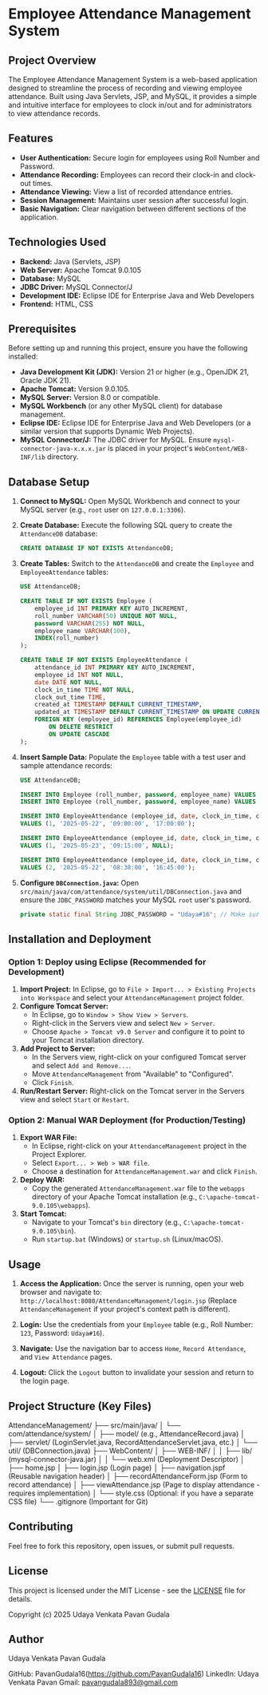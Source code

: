 # Employee Attendance Management System

## Project Overview

The Employee Attendance Management System is a web-based application designed to streamline the process of recording and viewing employee attendance. Built using Java Servlets, JSP, and MySQL, it provides a simple and intuitive interface for employees to clock in/out and for administrators to view attendance records.

## Features

* **User Authentication:** Secure login for employees using Roll Number and Password.
* **Attendance Recording:** Employees can record their clock-in and clock-out times.
* **Attendance Viewing:** View a list of recorded attendance entries.
* **Session Management:** Maintains user session after successful login.
* **Basic Navigation:** Clear navigation between different sections of the application.

## Technologies Used

* **Backend:** Java (Servlets, JSP)
* **Web Server:** Apache Tomcat 9.0.105
* **Database:** MySQL
* **JDBC Driver:** MySQL Connector/J
* **Development IDE:** Eclipse IDE for Enterprise Java and Web Developers
* **Frontend:** HTML, CSS

## Prerequisites

Before setting up and running this project, ensure you have the following installed:

* **Java Development Kit (JDK):** Version 21 or higher (e.g., OpenJDK 21, Oracle JDK 21).
* **Apache Tomcat:** Version 9.0.105.
* **MySQL Server:** Version 8.0 or compatible.
* **MySQL Workbench** (or any other MySQL client) for database management.
* **Eclipse IDE:** Eclipse IDE for Enterprise Java and Web Developers (or a similar version that supports Dynamic Web Projects).
* **MySQL Connector/J:** The JDBC driver for MySQL. Ensure `mysql-connector-java-x.x.x.jar` is placed in your project's `WebContent/WEB-INF/lib` directory.

## Database Setup

1.  **Connect to MySQL:** Open MySQL Workbench and connect to your MySQL server (e.g., `root` user on `127.0.0.1:3306`).

2.  **Create Database:** Execute the following SQL query to create the `AttendanceDB` database:
    ```sql
    CREATE DATABASE IF NOT EXISTS AttendanceDB;
    ```

3.  **Create Tables:** Switch to the `AttendanceDB` and create the `Employee` and `EmployeeAttendance` tables:
    ```sql
    USE AttendanceDB;

    CREATE TABLE IF NOT EXISTS Employee (
        employee_id INT PRIMARY KEY AUTO_INCREMENT,
        roll_number VARCHAR(50) UNIQUE NOT NULL,
        password VARCHAR(255) NOT NULL,
        employee_name VARCHAR(100),
        INDEX(roll_number)
    );

    CREATE TABLE IF NOT EXISTS EmployeeAttendance (
        attendance_id INT PRIMARY KEY AUTO_INCREMENT,
        employee_id INT NOT NULL,
        date DATE NOT NULL,
        clock_in_time TIME NOT NULL,
        clock_out_time TIME,
        created_at TIMESTAMP DEFAULT CURRENT_TIMESTAMP,
        updated_at TIMESTAMP DEFAULT CURRENT_TIMESTAMP ON UPDATE CURRENT_TIMESTAMP,
        FOREIGN KEY (employee_id) REFERENCES Employee(employee_id)
            ON DELETE RESTRICT
            ON UPDATE CASCADE
    );
    ```

4.  **Insert Sample Data:** Populate the `Employee` table with a test user and sample attendance records:
    ```sql
    USE AttendanceDB;

    INSERT INTO Employee (roll_number, password, employee_name) VALUES ('123', 'Udaya#16', 'Pavan Udaya');
    INSERT INTO Employee (roll_number, password, employee_name) VALUES ('admin', 'adminpass', 'Administrator Account');

    INSERT INTO EmployeeAttendance (employee_id, date, clock_in_time, clock_out_time)
    VALUES (1, '2025-05-22', '09:00:00', '17:00:00');

    INSERT INTO EmployeeAttendance (employee_id, date, clock_in_time, clock_out_time)
    VALUES (1, '2025-05-23', '09:15:00', NULL);

    INSERT INTO EmployeeAttendance (employee_id, date, clock_in_time, clock_out_time)
    VALUES (2, '2025-05-22', '08:30:00', '16:45:00');
    ```

5.  **Configure `DBConnection.java`:**
    Open `src/main/java/com/attendance/system/util/DBConnection.java` and ensure the `JDBC_PASSWORD` matches your MySQL `root` user's password.
    ```java
    private static final String JDBC_PASSWORD = "Udaya#16"; // Make sure this matches your actual password
    ```

## Installation and Deployment

### Option 1: Deploy using Eclipse (Recommended for Development)

1.  **Import Project:** In Eclipse, go to `File > Import... > Existing Projects into Workspace` and select your `AttendanceManagement` project folder.
2.  **Configure Tomcat Server:**
    * In Eclipse, go to `Window > Show View > Servers`.
    * Right-click in the Servers view and select `New > Server`.
    * Choose `Apache > Tomcat v9.0 Server` and configure it to point to your Tomcat installation directory.
3.  **Add Project to Server:**
    * In the Servers view, right-click on your configured Tomcat server and select `Add and Remove...`.
    * Move `AttendanceManagement` from "Available" to "Configured".
    * Click `Finish`.
4.  **Run/Restart Server:** Right-click on the Tomcat server in the Servers view and select `Start` or `Restart`.

### Option 2: Manual WAR Deployment (for Production/Testing)

1.  **Export WAR File:**
    * In Eclipse, right-click on your `AttendanceManagement` project in the Project Explorer.
    * Select `Export... > Web > WAR file`.
    * Choose a destination for `AttendanceManagement.war` and click `Finish`.
2.  **Deploy WAR:**
    * Copy the generated `AttendanceManagement.war` file to the `webapps` directory of your Apache Tomcat installation (e.g., `C:\apache-tomcat-9.0.105\webapps`).
3.  **Start Tomcat:**
    * Navigate to your Tomcat's `bin` directory (e.g., `C:\apache-tomcat-9.0.105\bin`).
    * Run `startup.bat` (Windows) or `startup.sh` (Linux/macOS).

## Usage

1.  **Access the Application:** Once the server is running, open your web browser and navigate to:
    `http://localhost:8080/AttendanceManagement/login.jsp`
    (Replace `AttendanceManagement` if your project's context path is different).

2.  **Login:** Use the credentials from your `Employee` table (e.g., Roll Number: `123`, Password: `Udaya#16`).

3.  **Navigate:** Use the navigation bar to access `Home`, `Record Attendance`, and `View Attendance` pages.

4.  **Logout:** Click the `Logout` button to invalidate your session and return to the login page.

## Project Structure (Key Files)
AttendanceManagement/
├── src/main/java/
│   └── com/attendance/system/
│       ├── model/             (e.g., AttendanceRecord.java)
│       ├── servlet/           (LoginServlet.java, RecordAttendanceServlet.java, etc.)
│       └── util/              (DBConnection.java)
├── WebContent/
│   ├── WEB-INF/
│   │   ├── lib/               (mysql-connector-java.jar)
│   │   └── web.xml            (Deployment Descriptor)
│   ├── home.jsp
│   ├── login.jsp              (Login page)
│   ├── navigation.jspf       (Reusable navigation header)
│   ├── recordAttendanceForm.jsp (Form to record attendance)
│   ├── viewAttendance.jsp     (Page to display attendance - requires implementation)
│   └── style.css              (Optional: if you have a separate CSS file)
└── .gitignore                 (Important for Git)

## Contributing

Feel free to fork this repository, open issues, or submit pull requests.

## License

This project is licensed under the MIT License - see the [LICENSE](LICENSE) file for details.

Copyright (c) 2025 Udaya Venkata Pavan Gudala

## Author

Udaya Venkata Pavan Gudala

GitHub: PavanGudala16(https://github.com/PavanGudala16)
LinkedIn: Udaya Venkata Pavan
Gmail: pavangudala893@gmail.com


